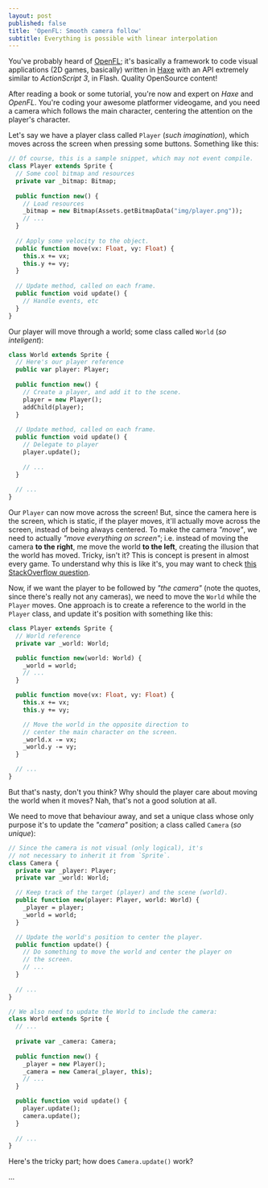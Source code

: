 ```yaml
---
layout: post
published: false
title: 'OpenFL: Smooth camera follow'
subtitle: Everything is possible with linear interpolation
---
```

You've probably heard of [OpenFL](http://www.openfl.org/); it's basically a framework to code visual applications (2D games, basically) written in [Haxe](http://haxe.org) with an API extremely similar to *ActionScript 3*, in Flash. Quality OpenSource content! 

After reading a book or some tutorial, you're now and expert on *Haxe* and *OpenFL*. You're coding your awesome platformer videogame, and you need a camera which follows the main character, centering the attention on the player's character.

Let's say we have a player class called `Player` (*such imagination*), which moves across the screen when pressing some buttons. Something like this:

```hx
// Of course, this is a sample snippet, which may not event compile.
class Player extends Sprite {
  // Some cool bitmap and resources
  private var _bitmap: Bitmap;
  
  public function new() {
    // Load resources
    _bitmap = new Bitmap(Assets.getBitmapData("img/player.png"));
    // ...
  }
  
  // Apply some velocity to the object.
  public function move(vx: Float, vy: Float) {
    this.x += vx;
    this.y += vy;
  }
  
  // Update method, called on each frame.
  public function void update() {
    // Handle events, etc
  }
}
```

Our player will move through a world; some class called `World` (*so inteligent*):

```hx
class World extends Sprite {
  // Here's our player reference
  public var player: Player;
  
  public function new() {
    // Create a player, and add it to the scene.
    player = new Player();
    addChild(player);
  }
  
  // Update method, called on each frame.
  public function void update() {
    // Delegate to player
    player.update();
    
    // ...
  }
  
  // ...
}
```

Our `Player` can now move across the screen! But, since the camera here is the screen, which is static, if the player moves, it'll actually move across the screen, instead of being always centered. To make the camera *"move"*, we need to actually *"move everything on screen"*; i.e. instead of moving the camera **to the right**, me move the world **to the left**, creating the illusion that the world has moved. Tricky, isn't it? This is concept is present in almost every game. To understand why this is like it's, you may want to check [this StackOverflow question](http://gamedev.stackexchange.com/questions/40741/why-do-we-move-the-world-instead-of-the-camera).

Now, if we want the player to be followed by *"the camera"* (note the quotes, since there's really not any cameras), we need to move the `World` while the `Player` moves. One approach is to create a reference to the world in the `Player` class, and update it's position with something like this:

```hx
class Player extends Sprite {
  // World reference
  private var _world: World;

  public function new(world: World) {
    _world = world;
    // ...
  }

  public function move(vx: Float, vy: Float) {
    this.x += vx;
    this.y += vy;

    // Move the world in the opposite direction to
    // center the main character on the screen.
    _world.x -= vx;
    _world.y -= vy;
  }

  // ...
}
```

But that's nasty, don't you think? Why should the player care about moving the world when it moves? Nah, that's not a good solution at all.

We need to move that behaviour away, and set a unique class whose only purpose it's to update the *"camera"* position; a class called `Camera` (*so unique*):

```hx
// Since the camera is not visual (only logical), it's
// not necessary to inherit it from `Sprite`.
class Camera {
  private var _player: Player;
  private var _world: World;

  // Keep track of the target (player) and the scene (world).
  public function new(player: Player, world: World) {
    _player = player;
    _world = world;
  }

  // Update the world's position to center the player.
  public function update() {
    // Do something to move the world and center the player on
    // the screen.
    // ...
  }
  
  // ...
}

// We also need to update the World to include the camera:
class World extends Sprite {
  // ...
  
  private var _camera: Camera;
  
  public function new() {
    _player = new Player();
    _camera = new Camera(_player, this);
    // ...
  }

  public function void update() {
    player.update();
    camera.update();
  }
  
  // ...
}
```

Here's the tricky part; how does `Camera.update()` work?

...